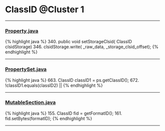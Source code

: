# ClassID @Cluster 1

***

### [Property.java](https://searchcode.com/codesearch/view/15642246/)
{% highlight java %}
340. public void setStorageClsid( ClassID clsidStorage)
346.         clsidStorage.write( _raw_data, _storage_clsid_offset);
{% endhighlight %}

***

### [PropertySet.java](https://searchcode.com/codesearch/view/15642677/)
{% highlight java %}
663. ClassID classID1 = ps.getClassID();
672.     !classID1.equals(classID2)    ||
{% endhighlight %}

***

### [MutableSection.java](https://searchcode.com/codesearch/view/15642671/)
{% highlight java %}
155. ClassID fid = getFormatID();
161. fid.setBytes(formatID);
{% endhighlight %}

***

